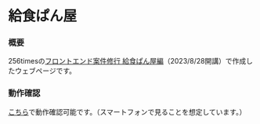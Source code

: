# 給食ぱん屋

### 概要
256timesの[フロントエンド案件修行 給食ぱん屋編](https://256times.com/courses/164)（2023/8/28開講）で作成したウェブページです。


### 動作確認
[こちら](https://uta1018.github.io/bakery/)で動作確認可能です。（スマートフォンで見ることを想定しています。）





